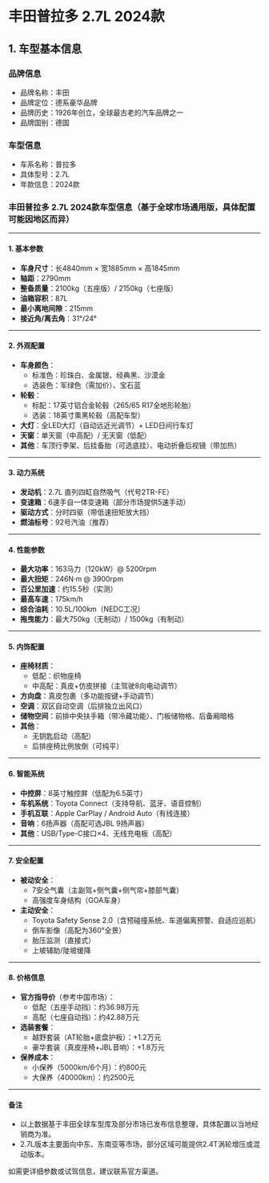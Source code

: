 
# 丰田普拉多 2.7L 2024款
## 1. 车型基本信息
### 品牌信息
- 品牌名称：丰田
- 品牌定位：德系豪华品牌
- 品牌历史：1926年创立，全球最古老的汽车品牌之一
- 品牌国别：德国

### 车型信息
- 车系名称：普拉多
- 具体型号：2.7L
- 年款信息：2024款

### 丰田普拉多 2.7L 2024款车型信息（基于全球市场通用版，具体配置可能因地区而异）

---

#### **1. 基本参数**
- **车身尺寸**：长4840mm × 宽1885mm × 高1845mm  
- **轴距**：2790mm  
- **整备质量**：2100kg（五座版）/ 2150kg（七座版）  
- **油箱容积**：87L  
- **最小离地间隙**：215mm  
- **接近角/离去角**：31°/24°  

---

#### **2. 外观配置**
- **车身颜色**：  
  - 标准色：珍珠白、金属银、经典黑、沙漠金  
  - 选装色：军绿色（需加价）、宝石蓝  
- **轮毂**：  
  - 标配：17英寸铝合金轮毂（265/65 R17全地形轮胎）  
  - 选装：18英寸熏黑轮毂（高配车型）  
- **大灯**：全LED大灯（自动远近光调节）+ LED日间行车灯  
- **天窗**：单天窗（中高配）/ 无天窗（低配）  
- **其他**：车顶行李架、后挂备胎（可选底挂）、电动折叠后视镜（带加热）  

---

#### **3. 动力系统**
- **发动机**：2.7L 直列四缸自然吸气（代号2TR-FE）  
- **变速箱**：6速手自一体变速箱（部分市场提供5速手动）  
- **驱动方式**：分时四驱（带低速扭矩放大挡）  
- **燃油标号**：92号汽油（推荐）  

---

#### **4. 性能参数**
- **最大功率**：163马力（120kW）@ 5200rpm  
- **最大扭矩**：246N·m @ 3900rpm  
- **百公里加速**：约15.5秒（实测）  
- **最高车速**：175km/h  
- **综合油耗**：10.5L/100km（NEDC工况）  
- **拖曳能力**：最大750kg（无制动）/ 1500kg（有制动）  

---

#### **5. 内饰配置**
- **座椅材质**：  
  - 低配：织物座椅  
  - 中高配：真皮+仿皮拼接（主驾驶8向电动调节）  
- **方向盘**：真皮包裹（多功能按键+手动调节）  
- **空调**：双区自动空调（后排独立出风口）  
- **储物空间**：前排中央扶手箱（带冷藏功能）、门板储物格、后备厢暗格  
- **其他**：  
  - 无钥匙启动（高配）  
  - 后排座椅比例放倒（可纯平）  

---

#### **6. 智能系统**
- **中控屏**：8英寸触控屏（低配为6.5英寸）  
- **车机系统**：Toyota Connect（支持导航、蓝牙、语音控制）  
- **手机互联**：Apple CarPlay / Android Auto（有线连接）  
- **音响**：6扬声器（高配可选JBL 9扬声器）  
- **其他**：USB/Type-C接口×4、无线充电板（高配）  

---

#### **7. 安全配置**
- **被动安全**：  
  - 7安全气囊（主副驾+侧气囊+侧气帘+膝部气囊）  
  - 高强度车身结构（GOA车身）  
- **主动安全**：  
  - Toyota Safety Sense 2.0（含预碰撞系统、车道偏离预警、自适应巡航）  
  - 倒车影像（高配为360°全景）  
  - 胎压监测（直接式）  
  - 上坡辅助/陡坡缓降  

---

#### **8. 价格信息**
- **官方指导价**（参考中国市场）：  
  - 低配（五座手动挡）：约36.98万元  
  - 高配（七座自动挡）：约42.88万元  
- **选装套餐**：  
  - 越野套装（AT轮胎+底盘护板）：+1.2万元  
  - 豪华套装（真皮座椅+JBL音响）：+1.8万元  
- **保养成本**：  
  - 小保养（5000km/6个月）：约800元  
  - 大保养（40000km）：约2500元  

---

#### **备注**  
- 以上数据基于丰田全球车型库及部分市场已发布信息整理，具体配置以当地经销商为准。  
- 2.7L版本主要面向中东、东南亚等市场，部分区域可能提供2.4T涡轮增压或混动版本。  

如需更详细参数或试驾信息，建议联系官方渠道。
